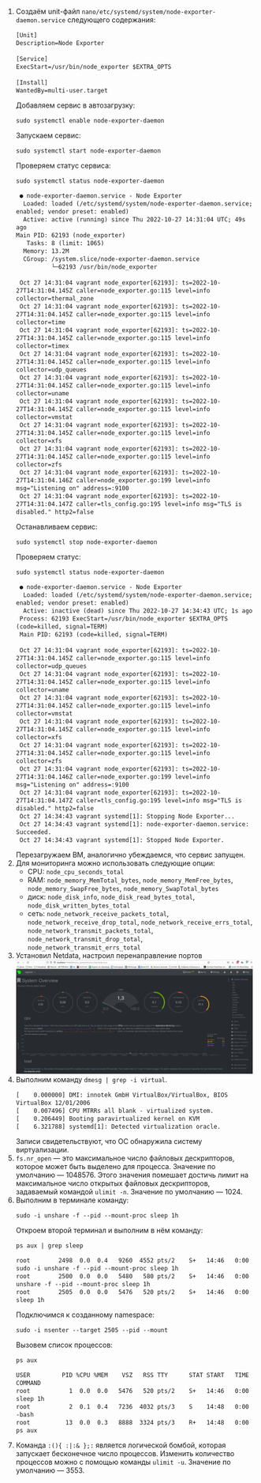 1. Создаём unit-файл `nano/etc/systemd/system/node-exporter-daemon.service` следующего содержания:
    ```
    [Unit]
    Description=Node Exporter

    [Service]
    ExecStart=/usr/bin/node_exporter $EXTRA_OPTS      

    [Install]
    WantedBy=multi-user.target
    ```
    Добавляем сервис в автозагрузку:
    ```
    sudo systemctl enable node-exporter-daemon
    ```
    Запускаем сервис:
    ```
    sudo systemctl start node-exporter-daemon
    ```
    Проверяем статус сервиса:
    ```
    sudo systemctl status node-exporter-daemon
    ```
    ```
     ● node-exporter-daemon.service - Node Exporter
      Loaded: loaded (/etc/systemd/system/node-exporter-daemon.service; enabled; vendor preset: enabled)
      Active: active (running) since Thu 2022-10-27 14:31:04 UTC; 49s ago
    Main PID: 62193 (node_exporter)
       Tasks: 8 (limit: 1065)
      Memory: 13.2M
      CGroup: /system.slice/node-exporter-daemon.service
              └─62193 /usr/bin/node_exporter
 
     Oct 27 14:31:04 vagrant node_exporter[62193]: ts=2022-10-27T14:31:04.145Z caller=node_exporter.go:115 level=info collector=thermal_zone
     Oct 27 14:31:04 vagrant node_exporter[62193]: ts=2022-10-27T14:31:04.145Z caller=node_exporter.go:115 level=info collector=time
     Oct 27 14:31:04 vagrant node_exporter[62193]: ts=2022-10-27T14:31:04.145Z caller=node_exporter.go:115 level=info collector=timex
     Oct 27 14:31:04 vagrant node_exporter[62193]: ts=2022-10-27T14:31:04.145Z caller=node_exporter.go:115 level=info collector=udp_queues
     Oct 27 14:31:04 vagrant node_exporter[62193]: ts=2022-10-27T14:31:04.145Z caller=node_exporter.go:115 level=info collector=uname
     Oct 27 14:31:04 vagrant node_exporter[62193]: ts=2022-10-27T14:31:04.145Z caller=node_exporter.go:115 level=info collector=vmstat
     Oct 27 14:31:04 vagrant node_exporter[62193]: ts=2022-10-27T14:31:04.145Z caller=node_exporter.go:115 level=info collector=xfs
     Oct 27 14:31:04 vagrant node_exporter[62193]: ts=2022-10-27T14:31:04.145Z caller=node_exporter.go:115 level=info collector=zfs
     Oct 27 14:31:04 vagrant node_exporter[62193]: ts=2022-10-27T14:31:04.146Z caller=node_exporter.go:199 level=info msg="Listening on" address=:9100
     Oct 27 14:31:04 vagrant node_exporter[62193]: ts=2022-10-27T14:31:04.147Z caller=tls_config.go:195 level=info msg="TLS is disabled." http2=false
     ```
    Останавливаем сервис:
    ```
    sudo systemctl stop node-exporter-daemon
    ```
    Проверяем статус:
    ```
    sudo systemctl status node-exporter-daemon
    ```
    ```
     ● node-exporter-daemon.service - Node Exporter
      Loaded: loaded (/etc/systemd/system/node-exporter-daemon.service; enabled; vendor preset: enabled)
      Active: inactive (dead) since Thu 2022-10-27 14:34:43 UTC; 1s ago
     Process: 62193 ExecStart=/usr/bin/node_exporter $EXTRA_OPTS (code=killed, signal=TERM)
     Main PID: 62193 (code=killed, signal=TERM)

     Oct 27 14:31:04 vagrant node_exporter[62193]: ts=2022-10-27T14:31:04.145Z caller=node_exporter.go:115 level=info collector=udp_queues
     Oct 27 14:31:04 vagrant node_exporter[62193]: ts=2022-10-27T14:31:04.145Z caller=node_exporter.go:115 level=info collector=uname
     Oct 27 14:31:04 vagrant node_exporter[62193]: ts=2022-10-27T14:31:04.145Z caller=node_exporter.go:115 level=info collector=vmstat
     Oct 27 14:31:04 vagrant node_exporter[62193]: ts=2022-10-27T14:31:04.145Z caller=node_exporter.go:115 level=info collector=xfs
     Oct 27 14:31:04 vagrant node_exporter[62193]: ts=2022-10-27T14:31:04.145Z caller=node_exporter.go:115 level=info collector=zfs
     Oct 27 14:31:04 vagrant node_exporter[62193]: ts=2022-10-27T14:31:04.146Z caller=node_exporter.go:199 level=info msg="Listening on" address=:9100
     Oct 27 14:31:04 vagrant node_exporter[62193]: ts=2022-10-27T14:31:04.147Z caller=tls_config.go:195 level=info msg="TLS is disabled." http2=false
     Oct 27 14:34:43 vagrant systemd[1]: Stopping Node Exporter...
     Oct 27 14:34:43 vagrant systemd[1]: node-exporter-daemon.service: Succeeded.
     Oct 27 14:34:43 vagrant systemd[1]: Stopped Node Exporter.
    ```
    Перезагружаем ВМ, аналогично убеждаемся, что сервис запущен.
2. Для мониторинга можно использовать следующие опции:
    - CPU: `node_cpu_seconds_total` 
    - RAM: `node_memory_MemTotal_bytes`, `node_memory_MemFree_bytes`, `node_memory_SwapFree_bytes`, `node_memory_SwapTotal_bytes` 
    - диск: `node_disk_info`, `node_disk_read_bytes_total`, `node_disk_written_bytes_total` 
    - сеть: `node_network_receive_packets_total`, `node_network_receive_drop_total`, `node_network_receive_errs_total`, `node_network_transmit_packets_total`, `node_network_transmit_drop_total`, `node_network_transmit_errs_total`
3. Установил Netdata, настроил перенаправление портов
    ![img.png](img.png)
4. Выполним команду `dmesg | grep -i virtual`.
    ```
    [    0.000000] DMI: innotek GmbH VirtualBox/VirtualBox, BIOS VirtualBox 12/01/2006
    [    0.007496] CPU MTRRs all blank - virtualized system.
    [    0.206449] Booting paravirtualized kernel on KVM
    [    6.321788] systemd[1]: Detected virtualization oracle. 
    ```
    Записи свидетельствуют, что ОС обнаружила систему виртуализации.
5. `fs.nr_open` —  это максимальное число файловых дескрипторов, которое может быть выделено для процесса. Значение по умолчанию —  1048576.
Этого значения помешает достичь лимит на максимальное число открытых файловых дескрипторов, задаваемый командой `ulimit -n`. Значение по умолчанию — 1024.
6. Выполним в терминале команду: 
    ```
    sudo -i unshare -f --pid --mount-proc sleep 1h 
    ```
    Откроем второй терминал и выполним в нём команду:
    ```
    ps aux | grep sleep
    ```
    ```
    root        2498  0.0  0.4   9260  4552 pts/2    S+   14:46   0:00 sudo -i unshare -f --pid --mount-proc sleep 1h
    root        2500  0.0  0.0   5480   580 pts/2    S+   14:46   0:00 unshare -f --pid --mount-proc sleep 1h
    root        2505  0.0  0.0   5476   520 pts/2    S+   14:46   0:00 sleep 1h
    ```
    Подключимся к созданному namespace:
    ```
    sudo -i nsenter --target 2505 --pid --mount
    ```
    Вызовем список процессов:
    ```
    ps aux
    ```
    ```
    USER         PID %CPU %MEM    VSZ   RSS TTY      STAT START   TIME COMMAND
    root           1  0.0  0.0   5476   520 pts/2    S+   14:46   0:00 sleep 1h
    root           2  0.1  0.4   7236  4032 pts/3    S    14:48   0:00 -bash
    root          13  0.0  0.3   8888  3324 pts/3    R+   14:48   0:00 ps aux 
    ```
7. Команда `:(){ :|:& };:` является логической бомбой, которая запускает бесконечное число процессов.
Изменить количество процессов можно с помощью команды `ulimit -u`. Значение по умолчанию — 3553.
